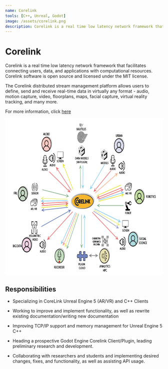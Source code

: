 ```yaml
---
name: Corelink
tools: [C++, Unreal, Godot]
image: /assets/corelink.png
description: Corelink is a real time low latency network framework that facilitates connecting users, data, and applications with computational resources."
---
```



# Corelink

Corelink is a real time low latency network framework that facilitates connecting users, data, and applications with computational resources. Corelink software is open source and licensed under the MIT license.

The Corelink distributed stream management platform allows users to define, send and receive real-time data in virtually any format - audio, motion capture, video, floorplans, maps, facial capture, virtual reality tracking, and many more.

For more information, click [here](https://corelink.hsrn.nyu.edu/)

<center>
<img src="/assets/corelink.png" width="759" height="501">
</center>



## Responsibilities

- Specializing in CoreLink Unreal Engine 5 (AR/VR) and C++ Clients

- Working to improve and implement functionality, as well as rewrite existing documentation/writing new documentation

- Improving TCP/IP support and memory management for Unreal Engine 5 C++

- Heading a prospective Godot Engine Corelink Client/Plugin, leading preliminary research and development.

- Collaborating with researchers and students and implementing desired changes, fixes, and functionality, as well as assisting API usage.

